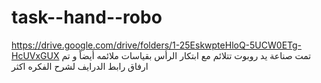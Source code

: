 # task--hand--robo
https://drive.google.com/drive/folders/1-25EskwpteHloQ-5UCW0ETg-HcUVxGUX
تمت صناعة يد روبوت تتلائم مع ابتكار الرأس بقياسات ملائمه أيضاً 
و تم ارفاق رابط الدرايف لشرح الفكره اكثر 
